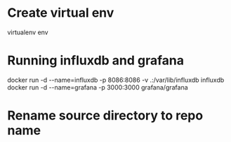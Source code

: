 # Create virtual env
virtualenv env

# Running influxdb and grafana
docker run -d --name=influxdb -p 8086:8086 -v .:/var/lib/influxdb influxdb
docker run -d --name=grafana -p 3000:3000 grafana/grafana

# Rename source directory to repo name
